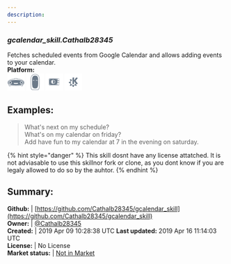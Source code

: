 ```yaml
---
description: 
---
```


### _gcalendar_skill.Cathalb28345_  
Fetches scheduled events from Google Calendar and allows adding events to your calendar.  
**Platform:**  
 ![Mark I](../.gitbook/assets/mark-1-icon.png)  ![Mark II](../.gitbook/assets/mark-2-icon.png)  ![Picroft](../.gitbook/assets/picroft-icon.png)  ![plasmoid](../.gitbook/assets/kde.png)   
## Examples:  
> What's next on my schedule?  
> What's on my calendar on friday?  
> Add have fun to my calendar at 7 in the evening on saturday.  
  
{% hint style="danger" %}
This skill dosnt have any license attatched. It is not adviasable to use this skillnor fork or clone, as you dont know if you are legaly allowed to do so by the auhtor.
{% endhint %}
  
## Summary:  
**Github:** | [https://github.com/Cathalb28345/gcalendar_skill](https://github.com/Cathalb28345/gcalendar_skill)  
**Owner:** | [@Cathalb28345](https://github.com/Cathalb28345)  
**Created:** | 2019 Apr 09 10:28:38 UTC  **Last updated:** 2019 Apr 16 11:14:03 UTC  
**License:** | No License  
**Market status:** | [Not in Market](https://market.mycroft.ai/skill/)  
